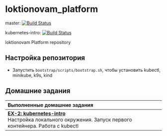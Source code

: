 # loktionovam_platform

master: [![Build Status](https://travis-ci.com/otus-kuber-2019-12/loktionovam_platform.svg?branch=master)](https://travis-ci.com/otus-kuber-2019-12/loktionovam_platform)

kubernetes-intro: [![Build Status](https://travis-ci.com/otus-kuber-2019-12/loktionovam_platform.svg?branch=kubernetes-intro)](https://travis-ci.com/otus-kuber-2019-12/loktionovam_platform)

loktionovam Platform repository

## Настройка репозитория

* Запустить `bootstrap/scripts/bootstrap.sh`, чтобы установить kubectl, minikube, k9s, kind

## Домашние задания

| Выполненные домашние задания                                                                                                         |
| :----------------------------------------------------------------------------------------------------------------------------------- |
| [**EX-2: kubernetes-intro**](doc/ex-2-kubernetes-intro.md)<br/>Настройка локального окружения. Запуск первого контейнера. Работа с kubectl |
